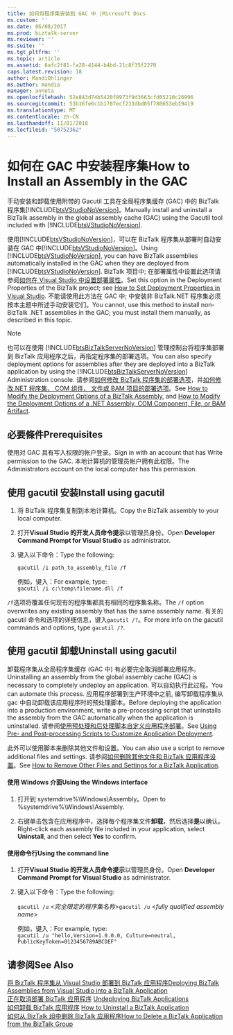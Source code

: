 ```yaml
---
title: 如何将程序集安装到 GAC 中 |Microsoft Docs
ms.custom: ''
ms.date: 06/08/2017
ms.prod: biztalk-server
ms.reviewer: ''
ms.suite: ''
ms.tgt_pltfrm: ''
ms.topic: article
ms.assetid: 6afc2f81-fa28-4144-b4bd-21c8f35f2270
caps.latest.revision: 18
author: MandiOhlinger
ms.author: mandia
manager: anneta
ms.openlocfilehash: 52e843d74b5420f8973f9d3663cfd05210c26996
ms.sourcegitcommit: 53b16fe6c1b1707ecf233dbd05f780653eb19419
ms.translationtype: MT
ms.contentlocale: zh-CN
ms.lasthandoff: 11/01/2018
ms.locfileid: "50752362"
---
```

# <a name="how-to-install-an-assembly-in-the-gac"></a><span data-ttu-id="ff128-102">如何在 GAC 中安装程序集</span><span class="sxs-lookup"><span data-stu-id="ff128-102">How to Install an Assembly in the GAC</span></span>
<span data-ttu-id="ff128-103">手动安装和卸载使用附带的 Gacutil 工具在全局程序集缓存 (GAC) 中的 BizTalk 程序集[!INCLUDE[btsVStudioNoVersion](../includes/btsvstudionoversion-md.md)]。</span><span class="sxs-lookup"><span data-stu-id="ff128-103">Manually install and uninstall a BizTalk assembly in the global assembly cache (GAC) using the Gacutil tool included with [!INCLUDE[btsVStudioNoVersion](../includes/btsvstudionoversion-md.md)].</span></span>  
  
 <span data-ttu-id="ff128-104">使用[!INCLUDE[btsVStudioNoVersion](../includes/btsvstudionoversion-md.md)]，可以在 BizTalk 程序集从部署时自动安装在 GAC 中[!INCLUDE[btsVStudioNoVersion](../includes/btsvstudionoversion-md.md)]。</span><span class="sxs-lookup"><span data-stu-id="ff128-104">Using [!INCLUDE[btsVStudioNoVersion](../includes/btsvstudionoversion-md.md)], you can have BizTalk assemblies automatically installed in the GAC when they are deployed from [!INCLUDE[btsVStudioNoVersion](../includes/btsvstudionoversion-md.md)].</span></span> <span data-ttu-id="ff128-105">BizTalk 项目中; 在部署属性中设置此选项请参阅[如何在 Visual Studio 中设置部署属性](../core/how-to-set-deployment-properties-in-visual-studio.md)。</span><span class="sxs-lookup"><span data-stu-id="ff128-105">Set this option in the Deployment Properties of the BizTalk project; see [How to Set Deployment Properties in Visual Studio](../core/how-to-set-deployment-properties-in-visual-studio.md).</span></span> <span data-ttu-id="ff128-106">不能请使用此方法在 GAC 中; 中安装非 BizTalk.NET 程序集必须按本主题中所述手动安装它们。</span><span class="sxs-lookup"><span data-stu-id="ff128-106">You cannot, use this method to install non-BizTalk .NET assemblies in the GAC; you must install them manually, as described in this topic.</span></span>  
  
> [!NOTE]
>  <span data-ttu-id="ff128-107">也可以在使用 [!INCLUDE[btsBizTalkServerNoVersion](../includes/btsbiztalkservernoversion-md.md)] 管理控制台将程序集部署到 BizTalk 应用程序之后，再指定程序集的部署选项。</span><span class="sxs-lookup"><span data-stu-id="ff128-107">You can also specify deployment options for assemblies after they are deployed into a BizTalk application by using the [!INCLUDE[btsBizTalkServerNoVersion](../includes/btsbiztalkservernoversion-md.md)] Administration console.</span></span> <span data-ttu-id="ff128-108">请参阅[如何修改 BizTalk 程序集的部署选项](../core/how-to-modify-the-deployment-options-of-a-biztalk-assembly.md)，并[如何修改.NET 程序集、 COM 组件、 文件或 BAM 项目的部署选项](../core/modify-deployment-options-of-net-assembly-com-component-file-bam-artifact.md)。</span><span class="sxs-lookup"><span data-stu-id="ff128-108">See [How to Modify the Deployment Options of a BizTalk Assembly](../core/how-to-modify-the-deployment-options-of-a-biztalk-assembly.md), and [How to Modify the Deployment Options of a .NET Assembly, COM Component, File, or BAM Artifact](../core/modify-deployment-options-of-net-assembly-com-component-file-bam-artifact.md).</span></span>  
  
## <a name="prerequisites"></a><span data-ttu-id="ff128-109">必要條件</span><span class="sxs-lookup"><span data-stu-id="ff128-109">Prerequisites</span></span>  
<span data-ttu-id="ff128-110">使用对 GAC 具有写入权限的帐户登录。</span><span class="sxs-lookup"><span data-stu-id="ff128-110">Sign in with an account that has Write permission to the GAC.</span></span> <span data-ttu-id="ff128-111">本地计算机的管理员帐户拥有此权限。</span><span class="sxs-lookup"><span data-stu-id="ff128-111">The Administrators account on the local computer has this permission.</span></span>  

  
## <a name="install-using-gacutil"></a><span data-ttu-id="ff128-112">使用 gacutil 安装</span><span class="sxs-lookup"><span data-stu-id="ff128-112">Install using gacutil</span></span>
  
1.  <span data-ttu-id="ff128-113">将 BizTalk 程序集复制到本地计算机。</span><span class="sxs-lookup"><span data-stu-id="ff128-113">Copy the BizTalk assembly to your local computer.</span></span>  
  
2.  <span data-ttu-id="ff128-114">打开**Visual Studio 的开发人员命令提示**以管理员身份。</span><span class="sxs-lookup"><span data-stu-id="ff128-114">Open **Developer Command Prompt for Visual Studio** as administrator.</span></span>  
  
3.  <span data-ttu-id="ff128-115">键入以下命令：</span><span class="sxs-lookup"><span data-stu-id="ff128-115">Type the following:</span></span>  
  
     `gacutil /i path_to_assembly_file /f`

    <span data-ttu-id="ff128-116">例如，键入：</span><span class="sxs-lookup"><span data-stu-id="ff128-116">For example, type:</span></span>  
    `gacutil /i c:\temp\filename.dll /f`
    
<span data-ttu-id="ff128-117">`/f`选项将覆盖任何现有的程序集都具有相同的程序集名称。</span><span class="sxs-lookup"><span data-stu-id="ff128-117">The `/f` option overwrites any existing assembly that has the same assembly name.</span></span> <span data-ttu-id="ff128-118">有关的 gacutil 命令和选项的详细信息，键入`gacutil /?`。</span><span class="sxs-lookup"><span data-stu-id="ff128-118">For more info on the gacutil commands and options, type `gacutil /?`.</span></span> 

## <a name="uninstall-using-gacutil"></a><span data-ttu-id="ff128-119">使用 gacutil 卸载</span><span class="sxs-lookup"><span data-stu-id="ff128-119">Uninstall using gacutil</span></span>
<span data-ttu-id="ff128-120">卸载程序集从全局程序集缓存 (GAC 中) 有必要完全取消部署应用程序。</span><span class="sxs-lookup"><span data-stu-id="ff128-120">Uninstalling an assembly from the global assembly cache (GAC) is necessary to completely undeploy an application.</span></span> <span data-ttu-id="ff128-121">可以自动执行此过程。</span><span class="sxs-lookup"><span data-stu-id="ff128-121">You can automate this process.</span></span> <span data-ttu-id="ff128-122">应用程序部署到生产环境中之前, 编写卸载程序集从 gac 中自动卸载该应用程序时的预处理脚本。</span><span class="sxs-lookup"><span data-stu-id="ff128-122">Before deploying the application into a production environment, write a pre-processing script that uninstalls the assembly from the GAC automatically when the application is uninstalled.</span></span> <span data-ttu-id="ff128-123">请参阅[使用预处理和后处理脚本自定义应用程序部署](../core/using-pre-and-post-processing-scripts-to-customize-application-deployment.md)。</span><span class="sxs-lookup"><span data-stu-id="ff128-123">See [Using Pre- and Post-processing Scripts to Customize Application Deployment](../core/using-pre-and-post-processing-scripts-to-customize-application-deployment.md).</span></span>  
  
 <span data-ttu-id="ff128-124">此外可以使用脚本来删除其他文件和设置。</span><span class="sxs-lookup"><span data-stu-id="ff128-124">You can also use a script to remove additional files and settings.</span></span> <span data-ttu-id="ff128-125">请参阅[如何删除其他文件和 BizTalk 应用程序设置](../core/how-to-remove-other-files-and-settings-for-a-biztalk-application.md)。</span><span class="sxs-lookup"><span data-stu-id="ff128-125">See [How to Remove Other Files and Settings for a BizTalk Application](../core/how-to-remove-other-files-and-settings-for-a-biztalk-application.md).</span></span>  
 
#### <a name="using-the-windows-interface"></a><span data-ttu-id="ff128-126">使用 Windows 介面</span><span class="sxs-lookup"><span data-stu-id="ff128-126">Using the Windows interface</span></span>  
  
1.  <span data-ttu-id="ff128-127">打开到 systemdrive%\Windows\Assembly。</span><span class="sxs-lookup"><span data-stu-id="ff128-127">Open to %systemdrive%\Windows\Assembly.</span></span>  
  
2.  <span data-ttu-id="ff128-128">右键单击包含在应用程序中，选择每个程序集文件**卸载**，然后选择**是**以确认。</span><span class="sxs-lookup"><span data-stu-id="ff128-128">Right-click each assembly file included in your application, select **Uninstall**, and then select **Yes** to confirm.</span></span>  
  
#### <a name="using-the-command-line"></a><span data-ttu-id="ff128-129">使用命令行</span><span class="sxs-lookup"><span data-stu-id="ff128-129">Using the command line</span></span>  
  
1.  <span data-ttu-id="ff128-130">打开**Visual Studio 的开发人员命令提示**以管理员身份。</span><span class="sxs-lookup"><span data-stu-id="ff128-130">Open **Developer Command Prompt for Visual Studio** as administrator.</span></span> 
  
2.  <span data-ttu-id="ff128-131">键入以下命令：</span><span class="sxs-lookup"><span data-stu-id="ff128-131">Type the following:</span></span>  
  
     <span data-ttu-id="ff128-132">`gacutil /u` \<*完全限定的程序集名称*\></span><span class="sxs-lookup"><span data-stu-id="ff128-132">`gacutil /u` \<*fully qualified assembly name*\></span></span>  
  
     <span data-ttu-id="ff128-133">例如，键入：</span><span class="sxs-lookup"><span data-stu-id="ff128-133">For example, type:</span></span>  
     `gacutil /u "hello,Version=1.0.0.0, Culture=neutral, PublicKeyToken=0123456789ABCDEF"`
       
## <a name="see-also"></a><span data-ttu-id="ff128-134">请参阅</span><span class="sxs-lookup"><span data-stu-id="ff128-134">See Also</span></span>  
 [<span data-ttu-id="ff128-135">将 BizTalk 程序集从 Visual Studio 部署到 BizTalk 应用程序</span><span class="sxs-lookup"><span data-stu-id="ff128-135">Deploying BizTalk Assemblies from Visual Studio into a BizTalk Application</span></span>](../core/deploying-biztalk-assemblies-from-visual-studio-into-a-biztalk-application.md)  
<span data-ttu-id="ff128-136">[正在取消部署 BizTalk 应用程序](../core/undeploying-biztalk-applications.md) </span><span class="sxs-lookup"><span data-stu-id="ff128-136">[Undeploying BizTalk Applications](../core/undeploying-biztalk-applications.md) </span></span>  
 <span data-ttu-id="ff128-137">[如何卸载 BizTalk 应用程序](../core/how-to-uninstall-a-biztalk-application.md) </span><span class="sxs-lookup"><span data-stu-id="ff128-137">[How to Uninstall a BizTalk Application](../core/how-to-uninstall-a-biztalk-application.md) </span></span>  
 [<span data-ttu-id="ff128-138">如何从 BizTalk 组中删除 BizTalk 应用程序</span><span class="sxs-lookup"><span data-stu-id="ff128-138">How to Delete a BizTalk Application from the BizTalk Group</span></span>](../core/how-to-delete-a-biztalk-application-from-the-biztalk-group.md)
 
